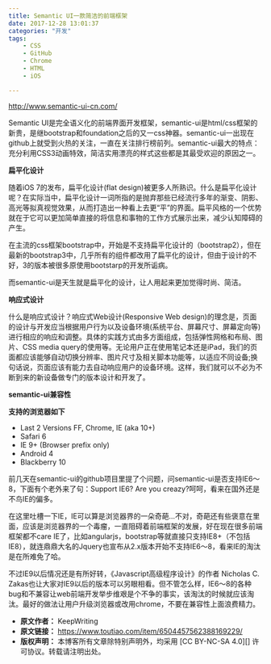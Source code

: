 ```yaml
---
title: Semantic UI一款简洁的前端框架
date: 2017-12-28 13:01:37
categories: "开发"
tags:
	- CSS
	- GitHub
	- Chrome
	- HTML
	- iOS

---
```


http://www.semantic-ui-cn.com/

Semantic UI是完全语义化的前端界面开发框架，semantic-ui是html/css框架的新贵，是继bootstrap和foundation之后的又一css神器。semantic-ui一出现在github上就受到火热的关注，一直在关注排行榜前列。semantic-ui最大的特点：充分利用CSS3动画特效，简洁实用漂亮的样式这些都是其最受欢迎的原因之一。

**扁平化设计**

随着iOS 7的发布，扁平化设计(flat design)被更多人所熟识。什么是扁平化设计呢？在实际当中，扁平化设计一词所指的是抛弃那些已经流行多年的渐变、阴影、高光等拟真视觉效果，从而打造出一种看上去更“平”的界面。扁平风格的一个优势就在于它可以更加简单直接的将信息和事物的工作方式展示出来，减少认知障碍的产生。

在主流的css框架bootstrap中，开始是不支持扁平化设计的（bootstrap2），但在最新的bootstrap3中，几乎所有的组件都改用了扁平化的设计，但由于设计的不好，3的版本被很多原使用bootstarp的开发所诟病。

而semantic-ui是天生就是扁平化的设计，让人用起来更加觉得时尚、简洁。

**响应式设计**

什么是响应式设计？响应式Web设计(Responsive Web design)的理念是，页面的设计与开发应当根据用户行为以及设备环境(系统平台、屏幕尺寸、屏幕定向等)进行相应的响应和调整。具体的实践方式由多方面组成，包括弹性网格和布局、图片、CSS media query的使用等。无论用户正在使用笔记本还是iPad，我们的页面都应该能够自动切换分辨率、图片尺寸及相关脚本功能等，以适应不同设备;换句话说，页面应该有能力去自动响应用户的设备环境。这样，我们就可以不必为不断到来的新设备做专门的版本设计和开发了。


**semantic-ui兼容性**

**支持的浏览器如下**

 *  Last 2 Versions FF, Chrome, IE (aka 10+)
 *  Safari 6
 *  IE 9+ (Browser prefix only)
 *  Android 4
 *  Blackberry 10

前几天在semantic-ui的github项目里提了个问题，问semantic-ui是否支持IE6～8，下面有个老外来了句：Support IE6? Are you creazy?呵呵，看来在国外还是不鸟IE的偏多。

在这里吐槽一下IE，IE可以算是浏览器界的一朵奇葩…不对，奇葩还有些褒意在里面，应该是浏览器界的一个毒瘤，一直阻碍着前端框架的发展，好在现在很多前端框架都不care IE了，比如angularjs，bootstrap等就直接只支持IE8+（不包括IE8），就连鼎鼎大名的Jquery也宣布从2.x版本开始不支持IE6～8，看来IE的淘汰是在所难免了哈。

不过IE9以后情况还是有所好转，《Javascript高级程序设计》的作者 Nicholas C. Zakas也让大家对IE9以后的版本可以另眼相看。但不管怎么样，IE6～8的各种bug和不兼容让web前端开发举步维艰是个不争的事实，该淘汰的时候就应该淘汰。最好的做法让用户升级浏览器或改用chrome，不要在兼容性上面浪费精力。
 *  **原文作者：** KeepWriting
 *  **原文链接：** https://www.toutiao.com/item/6504457562388169229/
 *  **版权声明：** 本博客所有文章除特别声明外，均采用 [CC BY-NC-SA 4.0][] 许可协议。转载请注明出处。